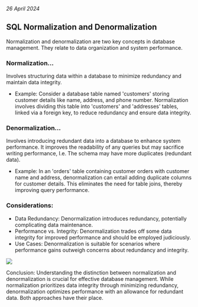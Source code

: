 *26 April 2024*

## SQL Normalization and Denormalization 
Normalization and denormalization are two key concepts in database management. They relate to data organization and system performance.

### **Normalization...**
Involves structuring data within a database to minimize redundancy and maintain data integrity.
- Example:
Consider a database table named 'customers' storing customer details like name, address, and phone number. Normalization involves dividing this table into 'customers' and 'addresses' tables, linked via a foreign key, to reduce redundancy and ensure data integrity.

### **Denormalization...** 
Involves introducing redundant data into a database to enhance system performance. It improves the readability of any queries but may sacrifice writing performance, I.e. The schema may have more duplicates (redundant data).
- Example:
In an 'orders' table containing customer orders with customer name and address, denormalization can entail adding duplicate columns for customer details. This eliminates the need for table joins, thereby improving query performance.

### Considerations:
   - Data Redundancy:
     Denormalization introduces redundancy, potentially complicating data maintenance.
   - Performance vs. Integrity:
     Denormalization trades off some data integrity for improved performance and should be employed judiciously.
   - Use Cases:
     Denormalization is suitable for scenarios where performance gains outweigh concerns about redundancy and integrity.

![](https://encrypted-tbn0.gstatic.com/images?q=tbn:ANd9GcTscJKQIVuJYyAMB02FvLhBAtZR2QIDC-c4ZX2dFJIDdS8XWhcufpaBhWny&s=10)

Conclusion:
Understanding the distinction between normalization and denormalization is crucial for effective database management. While normalization prioritizes data integrity through minimizing redundancy, denormalization optimizes performance with an allowance for redundant data. Both approaches have their place.
